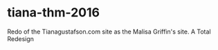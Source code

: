 # tiana-thm-2016
Redo of the Tianagustafson.com site as the Malisa Griffin's site. A Total Redesign
